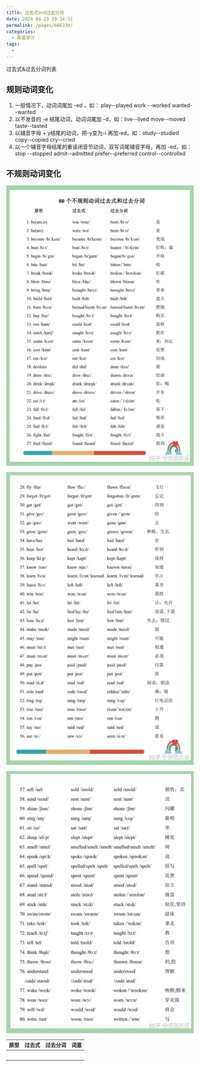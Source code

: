 ```yaml
---
title: 过去式and过去分词
date: 2024-04-23 19:34:51
permalink: /pages/b0633e/
categories:
  - 英语学习
tags:
  - 
---
```

过去式&过去分词列表

## 规则动词变化

1. 一般情况下，动词词尾加 -ed ，如： play--played work --worked wanted--wanted
2. 以不发音的 -e 结尾动词，动词词尾加 -d，如：live--lived move--moved taste--tasted
3. 以辅音字母 + y结尾的动词，把-y变为-i 再加-ed，如：study--studied copy--copied cry--cried
4. 以一个辅音字母结尾的重读闭音节动词，双写词尾辅音字母，再加 -ed，如： stop --stopped admit--admitted prefer--preferred control--controlled

## 不规则动词变化

![](./img/dict1.jpg)

![](./img/dict2.jpg)

![](./img/dict3.jpg)



| 原型 | 过去式 | 过去分词 | 词意 |
| ---- | ------ | -------- | ---- |
|      |        |          |      |
|      |        |          |      |
|      |        |          |      |
|      |        |          |      |
|      |        |          |      |

